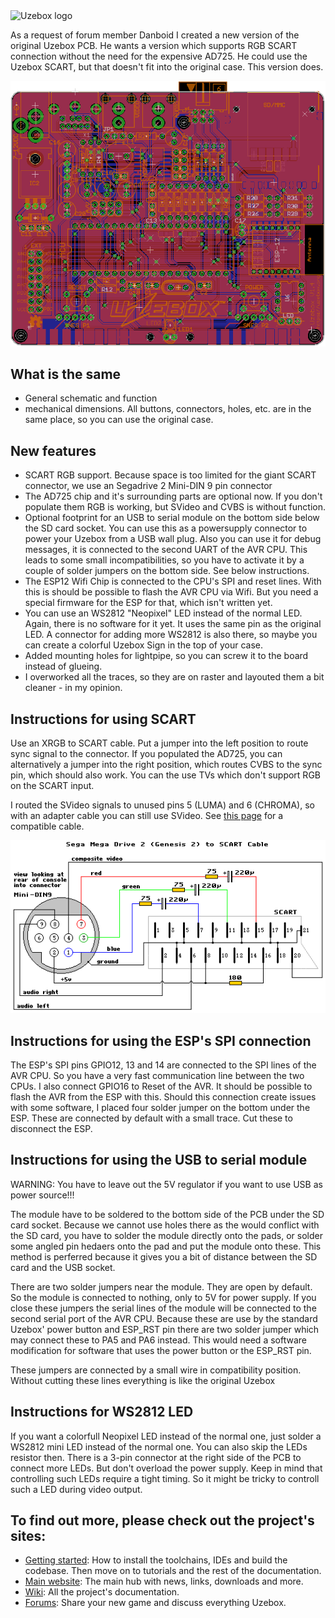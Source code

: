 <img src="http://uzebox.org/belogic.com/uzebox/images/new_banner3.jpg" alt="Uzebox logo" />

As a request of forum member Danboid I created a new version of the original Uzebox PCB. He wants a version which supports RGB SCART connection without the need for the expensive AD725. He could use the Uzebox SCART, but that doesn't fit into the original case. This version does.

<img src="pcb.png" alt="PCB" />

## What is the same
* General schematic and function
* mechanical dimensions. All buttons, connectors, holes, etc. are in the same place, so you can use the original case.

## New features
* SCART RGB support. Because space is too limited for the giant SCART connector, we use an Segadrive 2 Mini-DIN 9 pin connector
* The AD725 chip and it's surrounding parts are optional now. If you don't populate them RGB is working, but SVideo and CVBS is without function.
* Optional footprint for an USB to serial module on the bottom side below the SD card socket. You can use this as a powersupply connector to power your Uzebox from a USB wall plug. Also you can use it for debug messages, it is connected to the second UART of the AVR CPU. This leads to some small incompatibilities, so you have to activate it by a couple of solder jumpers on the bottom side. See below instructions.
* The ESP12 Wifi Chip is connected to the CPU's SPI and reset lines. With this is should be possible to flash the AVR CPU via Wifi. But you need a special firmware for the ESP for that, which isn't written yet.
* You can use an WS2812 "Neopixel" LED instead of the normal LED. Again, there is no software for it yet. It uses the same pin as the original LED. A connector for adding more WS2812 is also there, so maybe you can create a colorful Uzebox Sign in the top of your case.
* Added mounting holes for lightpipe, so you can screw it to the board instead of glueing.
* I overworked all the traces, so they are on raster and layouted them a bit cleaner - in my opinion.

## Instructions for using SCART
Use an XRGB to SCART cable. Put a jumper into the left position to route sync signal to the connector. If you populated the AD725, you can alternatively a jumper into the right position, which routes CVBS to the sync pin, which should also work. You can the use TVs which don't support RGB on the SCART input.

I routed the SVideo signals to unused pins 5 (LUMA) and 6 (CHROMA), so with an adapter cable you can still use SVideo.
See [this page](https://members.optusnet.com.au/eviltim/gamescart/gamescart.htm) for a compatible cable.

<img src="mega2.png" alt="Mini Din 9 pinout" />
 
## Instructions for using the ESP's SPI connection
The ESP's SPI pins GPIO12, 13 and 14 are connected to the SPI lines of the AVR CPU. So you have a very fast communication line between the two CPUs. I also connect GPIO16 to Reset of the AVR. It should be possible to flash the AVR from the ESP with this. Should this connection create issues with some software, I placed four solder jumper on the bottom under the ESP. These are connected by default with a small trace. Cut these to disconnect the ESP.

## Instructions for using the USB to serial module
WARNING: You have to leave out the 5V regulator if you want to use USB as power source!!!

The module have to be soldered to the bottom side of the PCB under the SD card socket. Because we cannot use holes there as the would conflict with the SD card, you have to solder the module directly onto the pads, or solder some angled pin hedaers onto the pad and put the module onto these. This method is perferred because it gives you a bit of distance between the SD card and the USB socket.

There are two solder jumpers near the module. They are open by default. So the module is connected to nothing, only to 5V for power supply.
If you close these jumpers the serial lines of the module will be connected to the second serial port of the AVR CPU. Because these are use by the standard Uzebox' power button and ESP_RST pin there are two solder jumper which may connect these to PA5 and PA6 instead. This would need a software modification for software that uses the power button or the ESP_RST pin.

These jumpers are connected by a small wire in compatibility position. Without cutting these lines everything is like the original Uzebox

## Instructions for WS2812 LED
If you want a colorfull Neopixel LED instead of the normal one, just solder a WS2812 mini LED instead of the normal one. You can also skip the LEDs resistor then. There is a 3-pin connector at the right side of the PCB to connect more LEDs. But don't overload the power supply.
Keep in mind that controlling such LEDs require a tight timing. So it might be tricky to controll such a LED during video output.

## To find out more, please check out the project's sites:
* [Getting started](https://uzebox.org/wiki/Getting_Started_on_the_Uzebox): How to install the toolchains, IDEs and build the codebase. Then move on to tutorials and the rest of the documentation.  
* [Main website](https://uzebox.org): The main hub with news, links, downloads and more.
* [Wiki](https://uzebox.org/wiki): All the project's documentation.
* [Forums](https://uzebox.org/forums): Share your new game and discuss everything Uzebox.
